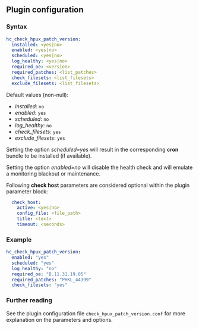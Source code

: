 ## Plugin configuration

### Syntax

```yaml
hc_check_hpux_patch_version:
  installed: <yes|no>    
  enabled: <yes|no>
  scheduled: <yes|no>
  log_healthy: <yes|no>
  required_oe: <version>
  required_patches: <list_patches>
  check_filesets: <list_filesets>
  exclude_filesets: <list_filesets>
```

Default values (non-null):
* *installed*: `no`
* *enabled*: `yes`
* *scheduled*: `no`
* *log_healthy*: `no`
* *check_filesets*: `yes`
* *exclude_filesets*: `yes`

Setting the option *scheduled=yes* will result in the corresponding **cron** bundle to be installed (if available).

Setting the option *enabled=no* will disable the health check and will emulate a monitoring blackout or maintenance.

Following **check host** parameters are considered optional within the plugin parameter block:

```yaml
  check_host:
    active: <yes|no>
    config_file: <file_path>
    title: <text>
    timeout: <seconds>
```

### Example

```yaml
hc_check_hpux_patch_version:
  enabled: "yes"
  scheduled: "yes"    
  log_healthy: "no"
  required_oe: "B.11.31.19.05"
  required_patches: "PHKL_44399"
  check_filesets: "yes"
```

### Further reading

See the plugin configuration file `check_hpux_patch_version.conf` for more explanation on the parameters and options.
